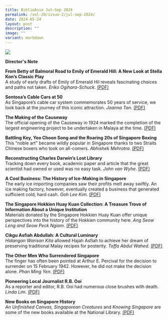 ```yaml
---
title: BiblioAsia Jul–Sep 2024
permalink: /vol-20/issue-2/jul-sep-2024/
date: 2024-05-24
layout: post
description: ""
image: ""
variant: markdown
---
```

<img src="/images/Vol%2020%20Issue%201/Biblioasia_20_1_cover.-png">

<a style="text-decoration: none; font-weight: bold;" href="/holding-area/director-note/">Director's Note</a>

<a style="text-decoration: none; font-weight: bold;" href="/vol-20/issue-2/jul-sep-2024/emily-of-emerald-hill-stella-kon/">From Betty of Balmoral Road to Emily of Emerald Hill: A New Look at Stella Kon’s Classic Play</a><br>
A study of early drafts of Emily of Emerald Hil
reveals fascinating choices and paths not taken. *Eriko Ogihara-Schuck*. [(PDF)](/files/pdf/Vol%2020/BiblioAsia_APR_JUN2024_YipYewChong_8May.pdf)


<a style="text-decoration: none; font-weight: bold;" href="/vol-20/issue-2/jul-sep-2024/sentosa-mount-faber-cable-cars/">Sentosa’s Cable Cars at 50</a><br>
As Singapore’s cable car system commemorates 50 years of service, we look back at the journey of this iconic attraction. *Joanna Tan*. [(PDF)](/files/pdf/Vol%2020/BiblioAsia_APR_JUN2024_YipYewChong_8May.pdf)


<a style="text-decoration: none; font-weight: bold;" href="/vol-20/issue-1/apr-jun-2024/singapore-malaysia-johor-causeway/">The Making of the Causeway</a><br>
The official opening of the Causeway in 1924 marked the completion of the largest engineering project to be undertaken in Malaya at the time. 
 [(PDF)](/files/pdf/Vol%2020/BiblioAsia_APR_JUN2024_YipYewChong_8May.pdf)


<a style="text-decoration: none; font-weight: bold;" href="/vol-20/issue-1/apr-jun-2024/singapore-boxing-battling-key-yeo-choon-song/">Battling Key, Yeo Choon Song and the Roaring 20s of Singapore Boxing </a><br>
This “noble art” became wildly popular in Singapore thanks to two Straits Chinese boxers who took on all-comers. *Abhishek Mehrotra*. [(PDF)](/files/pdf/Vol%2020/BiblioAsia_APR_JUN2024_YipYewChong_8May.pdf)

<a style="text-decoration: none; font-weight: bold;" href="/vol-20/issue-1/apr-jun-2024/singapore-boxing-battling-key-yeo-choon-song/">Reconstructing Charles Darwin’s Lost Library </a><br>
Tracking down every book, academic paper and article that the great scientist had owned or used was no easy task. *John van Wyhe*. [(PDF)](/files/pdf/Vol%2020/BiblioAsia_APR_JUN2024_YipYewChong_8May.pdf)


<a style="text-decoration: none; font-weight: bold;" href="/vol-20/issue-1/apr-jun-2024/yip-yew-chong-i-paint-my-singapore/">A Cool Business: The History of Ice-Making in Singapore</a><br>
The early ice importing companies saw their profits melt away swiftly. An ice making factory, however, eventually created a business that generated sufficient cold, hard cash. *Goh Lee Kim*.
 [(PDF)](/files/pdf/Vol%2020/BiblioAsia_APR_JUN2024_YipYewChong_8May.pdf)


<a style="text-decoration: none; font-weight: bold;" href="/vol-20/issue-1/apr-jun-2024/yip-yew-chong-i-paint-my-singapore/">The Singapore Hokkien Huay Kuan Collection: A Treasure Trove of Information About a Unique Institution  </a><br>
Materials donated by the Singapore Hokkien Huay Kuan offer unique perspectives into the history of the Hokkien community here. *Ang Seow Leng and Seow Peck Ngiam*. [(PDF)](/files/pdf/Vol%2020/BiblioAsia_APR_JUN2024_YipYewChong_8May.pdf)


<a style="text-decoration: none; font-weight: bold;" href="/vol-20/issue-1/apr-jun-2024/yip-yew-chong-i-paint-my-singapore/">Cikgu Asfiah Abdullah: A Cultural Luminary </a><br>
*Hidangan Warisan Kita* allowed Hajah Asfiah to achieve her dream of preserving traditional Malay recipes for posterity. *Toffa Abdul Wahed*. [(PDF)](/files/pdf/Vol%2020/BiblioAsia_APR_JUN2024_YipYewChong_8May.pdf)

<a style="text-decoration: none; font-weight: bold;" href="/vol-20/issue-1/apr-jun-2024/yip-yew-chong-i-paint-my-singapore/">The Other Men Who Surrendered Singapore </a><br>
The finger has often been pointed at Arthur E. Percival for the decision to surrender on 15 February 1942. However, he did not make the decision alone. *Phan Ming Yen*. [(PDF)](/files/pdf/Vol%2020/BiblioAsia_APR_JUN2024_YipYewChong_8May.pdf)


<a style="text-decoration: none; font-weight: bold;" href="/vol-20/issue-1/apr-jun-2024/yip-yew-chong-i-paint-my-singapore/">Pioneering Local Journalist R.B. Ooi</a><br>
As a reporter and editor, R.B. Ooi had numerous close brushes with death. *Linda Lim*.
 [(PDF)](/files/pdf/Vol%2020/BiblioAsia_APR_JUN2024_YipYewChong_8May.pdf)


<a style="text-decoration: none; font-weight: bold;" href="/vol-20/issue-1/apr-jun-2024/yip-yew-chong-i-paint-my-singapore/">New Books on Singapore History</a><br>
*An Unfinished Canvas, Singaporean Creatures* and *Knowing Singapore* are some of the new books available   at the National Library. [(PDF)](/files/pdf/Vol%2020/BiblioAsia_APR_JUN2024_YipYewChong_8May.pdf)